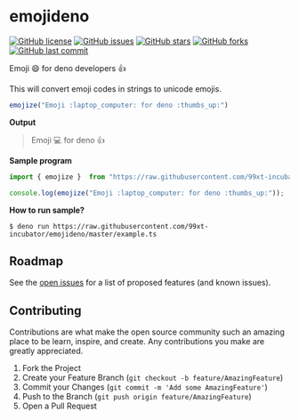 # emojideno

[![GitHub license](https://img.shields.io/github/license/99xt-incubator/emojideno)](https://github.com/99xt-incubator/emojideno/blob/master/LICENSE)
[![GitHub issues](https://img.shields.io/github/issues/99xt-incubator/emojideno)](https://github.com/99xt-incubator/emojideno/issues)
[![GitHub stars](https://img.shields.io/github/stars/99xt-incubator/emojideno)](https://github.com/99xt-incubator/emojideno/stargazers)
[![GitHub forks](https://img.shields.io/github/forks/99xt-incubator/emojideno)](https://github.com/99xt-incubator/emojideno/network)
[![GitHub last commit](https://img.shields.io/github/last-commit/99xt-incubator/emojideno)](https://img.shields.io/github/last-commit/99xt-incubator/emojideno)

Emoji :smile: for deno developers :+1:

This will convert emoji codes in strings to unicode emojis. 


```typescript
emojize("Emoji :laptop_computer: for deno :thumbs_up:") 
```

**Output**


> Emoji 💻 for deno 👍


**Sample program**

```typescript
import { emojize }  from "https://raw.githubusercontent.com/99xt-incubator/emojideno/master/mod.ts"

console.log(emojize("Emoji :laptop_computer: for deno :thumbs_up:"));
```

**How to run sample?**
```
$ deno run https://raw.githubusercontent.com/99xt-incubator/emojideno/master/example.ts
```

## Roadmap

See the [open issues](https://github.com/99xt-incubator/emojideno/issues) for a list of proposed features (and known issues).

## Contributing

Contributions are what make the open source community such an amazing place to be learn, inspire, and create. Any contributions you make are greatly appreciated.

1. Fork the Project
2. Create your Feature Branch (`git checkout -b feature/AmazingFeature`)
3. Commit your Changes (`git commit -m 'Add some AmazingFeature'`)
4. Push to the Branch (`git push origin feature/AmazingFeature`)
5. Open a Pull Request
